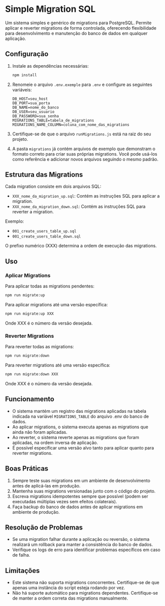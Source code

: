 # Simple Migration SQL

Um sistema simples e genérico de migrations para PostgreSQL. Permite aplicar e reverter migrations de forma controlada, oferecendo flexibilidade para desenvolvimento e manutenção do banco de dados em qualquer aplicação.

## Configuração

1. Instale as dependências necessárias:
   ```bash
   npm install
   ```

2. Renomeie o arquivo `.env.exemple` para `.env` e configure as seguintes variáveis:
   ```
   DB_HOST=seu_host
   DB_PORT=sua_porta
   DB_NAME=nome_do_banco
   DB_USER=seu_usuario
   DB_PASSWORD=sua_senha
   MIGRATIONS_TABLE=tabela_de_migrations
   MIGRATIONS_NAME_COLUMN=coluna_com_nome_das_migrations
   ```

3. Certifique-se de que o arquivo `runMigrations.js` está na raiz do seu projeto.

4. A pasta `migrations` já contém arquivos de exemplo que demonstram o formato correto para criar suas próprias migrations. Você pode usá-los como referência e adicionar novos arquivos seguindo o mesmo padrão.

## Estrutura das Migrations

Cada migration consiste em dois arquivos SQL:

- `XXX_nome_da_migration_up.sql`: Contém as instruções SQL para aplicar a migration.
- `XXX_nome_da_migration_down.sql`: Contém as instruções SQL para reverter a migration.

Exemplo:
- `001_create_users_table_up.sql`
- `001_create_users_table_down.sql`

O prefixo numérico (XXX) determina a ordem de execução das migrations.

## Uso

### Aplicar Migrations

Para aplicar todas as migrations pendentes:
```bash
npm run migrate:up
```

Para aplicar migrations até uma versão específica:
```bash
npm run migrate:up XXX
```
Onde XXX é o número da versão desejada.

### Reverter Migrations

Para reverter todas as migrations:
```bash
npm run migrate:down
```

Para reverter migrations até uma versão específica:
```bash
npm run migrate:down XXX
```
Onde XXX é o número da versão desejada.

## Funcionamento

- O sistema mantém um registro das migrations aplicadas na tabela indicada na variável `MIGRATIONS_TABLE` do arquivo .env do banco de dados.
- Ao aplicar migrations, o sistema executa apenas as migrations que ainda não foram aplicadas.
- Ao reverter, o sistema reverte apenas as migrations que foram aplicadas, na ordem inversa de aplicação.
- É possível especificar uma versão alvo tanto para aplicar quanto para reverter migrations.

## Boas Práticas

1. Sempre teste suas migrations em um ambiente de desenvolvimento antes de aplicá-las em produção.
2. Mantenha suas migrations versionadas junto com o código do projeto.
3. Escreva migrations idempotentes sempre que possível (podem ser executadas múltiplas vezes sem efeitos colaterais).
4. Faça backup do banco de dados antes de aplicar migrations em ambiente de produção.

## Resolução de Problemas

- Se uma migration falhar durante a aplicação ou reversão, o sistema realizará um rollback para manter a consistência do banco de dados.
- Verifique os logs de erro para identificar problemas específicos em caso de falha.

## Limitações

- Este sistema não suporta migrations concorrentes. Certifique-se de que apenas uma instância do script esteja rodando por vez.
- Não há suporte automático para migrations dependentes. Certifique-se de manter a ordem correta das migrations manualmente.
